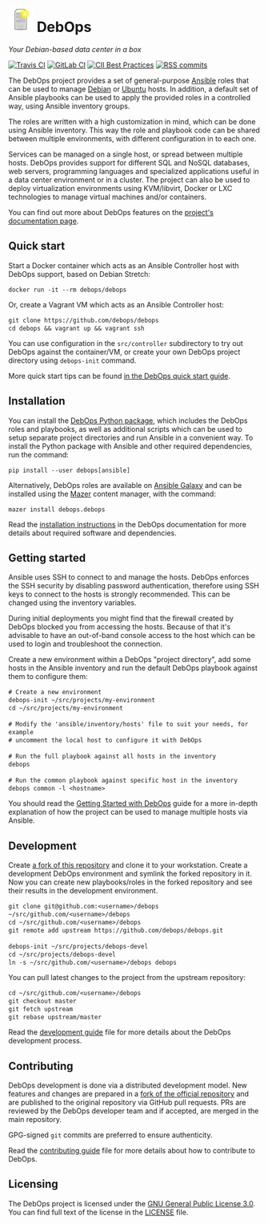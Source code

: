 # [![DebOps logo][debops-logo]](https://debops.org/) DebOps

*Your Debian-based data center in a box*

[![Travis CI][travis-ci]](https://travis-ci.org/debops/debops)
[![GitLab CI][gitlab-ci]](https://gitlab.com/debops/debops/pipelines)
[![CII Best Practices][cii-best-practices]](https://bestpractices.coreinfrastructure.org/projects/237)
[![RSS commits][rss-commits]](https://github.com/debops/debops/commits/master.atom)

[debops-logo]: https://raw.githubusercontent.com/debops/debops/master/lib/images/debops-small.png
[travis-ci]: https://img.shields.io/travis/debops/debops.svg?style=flat
[gitlab-ci]: https://gitlab.com/debops/debops/badges/master/pipeline.svg
[cii-best-practices]: https://bestpractices.coreinfrastructure.org/projects/237/badge
[rss-commits]: https://img.shields.io/badge/RSS-commits-orange.svg


The DebOps project provides a set of general-purpose [Ansible][ansible] roles
that can be used to manage [Debian][debian] or [Ubuntu][ubuntu] hosts. In
addition, a default set of Ansible playbooks can be used to apply the provided
roles in a controlled way, using Ansible inventory groups.

[ansible]: https://github.com/ansible/ansible/
[debian]: https://www.debian.org/
[ubuntu]: https://www.ubuntu.com/

The roles are written with a high customization in mind, which can be done
using Ansible inventory. This way the role and playbook code can be shared
between multiple environments, with different configuration in to each one.

Services can be managed on a single host, or spread between multiple hosts.
DebOps provides support for different SQL and NoSQL databases, web servers,
programming languages and specialized applications useful in a data center
environment or in a cluster. The project can also be used to deploy
virtualization environments using KVM/libvirt, Docker or LXC technologies to
manage virtual machines and/or containers.

You can find out more about DebOps features on the [project's documentation
page][debops-docs].

[debops-docs]: https://docs.debops.org/


## Quick start

Start a Docker container which acts as an Ansible Controller host with DebOps
support, based on Debian Stretch:

    docker run -it --rm debops/debops

Or, create a Vagrant VM which acts as an Ansible Controller host:

    git clone https://github.com/debops/debops
    cd debops && vagrant up && vagrant ssh

You can use configuration in the `src/controller` subdirectory to try out
DebOps against the container/VM, or create your own DebOps project directory
using `debops-init` command.

More quick start tips can be found [in the DebOps quick start guide][quick-start].

[quick-start]: https://docs.debops.org/en/latest/introduction/quick-start.html


Installation
------------

You can install the [DebOps Python package][debops-pypi], which includes the
DebOps roles and playbooks, as well as additional scripts which can be used to
setup separate project directories and run Ansible in a convenient way. To
install the Python package with Ansible and other required dependencies, run
the command:

    pip install --user debops[ansible]

[debops-pypi]: https://pypi.org/project/debops/

Alternatively, DebOps roles are available on [Ansible Galaxy][debops-galaxy]
and can be installed using the [Mazer][mazer] content manager, with the
command:

    mazer install debops.debops

[debops-galaxy]: https://galaxy.ansible.com/debops/debops/
[mazer]: https://galaxy.ansible.com/docs/mazer/index.html

Read the [installation instructions][install] in the DebOps documentation for
more details about required software and dependencies.

[install]: https://docs.debops.org/en/master/user-guide/install.html


## Getting started

Ansible uses SSH to connect to and manage the hosts. DebOps enforces the SSH
security by disabling password authentication, therefore using SSH keys to
connect to the hosts is strongly recommended. This can be changed using the
inventory variables.

During initial deployments you might find that the firewall created by DebOps
blocked you from accessing the hosts. Because of that it's advisable to have an
out-of-band console access to the host which can be used to login and
troubleshoot the connection.

Create a new environment within a DebOps "project directory", add some hosts in
the Ansible inventory and run the default DebOps playbook against them to
configure them:

    # Create a new environment
    debops-init ~/src/projects/my-environment
    cd ~/src/projects/my-environment

    # Modify the 'ansible/inventory/hosts' file to suit your needs, for example
    # uncomment the local host to configure it with DebOps

    # Run the full playbook against all hosts in the inventory
    debops

    # Run the common playbook against specific host in the inventory
    debops common -l <hostname>

You should read the [Getting Started with DebOps][getting-started] guide for
a more in-depth explanation of how the project can be used to manage multiple
hosts via Ansible.

[getting-started]: https://docs.debops.org/en/master/debops-playbooks/guides/getting-started.html


Development
-----------

Create [a fork of this repository][debops-fork] and clone it to your
workstation. Create a development DebOps environment and symlink the forked
repository in it. Now you can create new playbooks/roles in the forked
repository and see their results in the development environment.

    git clone git@github.com:<username>/debops ~/src/github.com/<username>/debops
    cd ~/src/github.com/<username>/debops
    git remote add upstream https://github.com/debops/debops.git

    debops-init ~/src/projects/debops-devel
    cd ~/src/projects/debops-devel
    ln -s ~/src/github.com/<username>/debops debops

You can pull latest changes to the project from the upstream repository:

    cd ~/src/github.com/<username>/debops
    git checkout master
    git fetch upstream
    git rebase upstream/master

Read the [development guide][devel-guide] file for more details about the
DebOps development process.

[devel-guide]: https://github.com/debops/debops/blob/master/DEVELOPMENT.rst


## Contributing

DebOps development is done via a distributed development model. New features
and changes are prepared in a [fork of the official repository][debops-fork]
and are published to the original repository via GitHub pull requests. PRs are
reviewed by the DebOps developer team and if accepted, are merged in the main
repository.

[debops-fork]: https://github.com/debops/debops/fork

GPG-signed `git` commits are preferred to ensure authenticity.

Read the [contributing guide][contrib-guide] file for more details about how to
contribute to DebOps.

[contrib-guide]: https://github.com/debops/debops/blob/master/CONTRIBUTING.rst


## Licensing

The DebOps project is licensed under the [GNU General Public License 3.0][gpl-3.0].
You can find full text of the license in the [LICENSE][license] file.

[gpl-3.0]: https://www.gnu.org/licenses/gpl-3.0
[license]: https://github.com/debops/debops/blob/master/LICENSE

